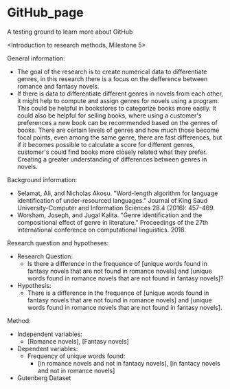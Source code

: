 # GitHub_page
A testing ground to learn more about GitHub

<Introduction to research methods, Milestone 5>

General information:
- The goal of the research is to create numerical data to differentiate genres, in this research there is a focus on the defference between romance and fantasy novels.
- If there is data to differentiate different genres in novels from each other, it might help to compute and assign genres for novels using a program. This could be helpful in bookstores to categorize books more easily. It could also be helpful for selling books, where using a customer's preferences a new book can be recommended based on the genres of books. There are certain levels of genres and how much those become focal points, even among the same genre, there are fast differences, but if it becomes possible to calculate a score for different genres, customer's could find books more closely related what they prefer. Creating a greater understanding of differences between genres in novels.

Background information:
- Selamat, Ali, and Nicholas Akosu. "Word-length algorithm for language identification of under-resourced languages." Journal of King Saud University-Computer and Information Sciences 28.4 (2016): 457-469.
- Worsham, Joseph, and Jugal Kalita. "Genre identification and the compositional effect of genre in literature." Proceedings of the 27th international conference on computational linguistics. 2018.

Research question and hypotheses:
- Research Question:
  - Is there a difference in the frequence of [unique words found in fantasy novels that are not found in romance novels] and [unique words found in romance novels that are not found in fantasy novels]?
- Hypothesis:
  - There is a difference in the frequence of [unique words found in fantasy novels that are not found in romance novels] and [unique words found in romance novels that are not found in fantasy novels].

Method:
- Independent variables:
  - [Romance novels], [Fantasy novels]
- Dependent variables:
  - Frequency of unique words found:
    - [in romance novels and not in fantacy novels], [in fantacy novels and not in romance novels]
- Gutenberg Dataset
